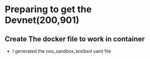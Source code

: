 # Preparing to get the Devnet(200,901)

## Create The docker file to work in container

* I generated the nos_sandbox_testbed yaml file
